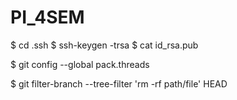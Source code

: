 # PI_4SEM

$ cd .ssh
$ ssh-keygen -trsa
$ cat id_rsa.pub

$ git config --global pack.threads

$ git filter-branch --tree-filter 'rm -rf path/file' HEAD

